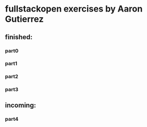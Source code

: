 # fullstackopen exercises by Aaron Gutierrez
## finished:
### part0
### part1
### part2
### part3
## incoming:
### part4

